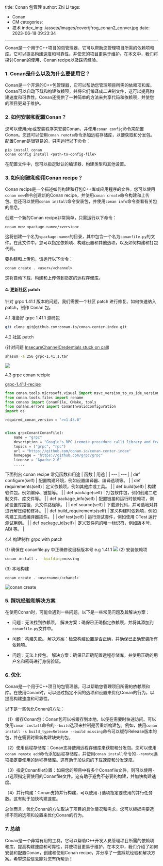 title: Conan 包管理
author: Zhi Li
tags:
  - Conan
  - CM
categories:
  - 技术
index_img: /assets/images/cover/jfrog_conan2_conver.jpg
date: 2023-06-18 09:23:34
---

Conan是一个用于C++项目的包管理器，它可以帮助您管理项目所需的依赖项和库。它可以提高构建速度和可靠性，并使您的项目更易于维护。在本文中，我们将探讨Conan的使用、Conan recipe以及踩坑经验。

### 1. Conan是什么以及为什么要使用它？

Conan是一个开源的C++包管理器，它可以帮助您管理项目所需的依赖项和库。Conan可以自动下载和构建依赖项，并将它们编译成二进制文件，这可以提高构建速度和可靠性。Conan还提供了一种简单的方法来共享代码和依赖项，并使您的项目更易于维护。

### 2. 如何安装和配置Conan？

您可以使用pip或安装程序来安装Conan，并使用`conan config`命令来配置Conan。您还可以使用`conan remote`命令添加远程存储库，以便获取和分发包。配置Conan是很容易的，只需运行以下命令：

```
pip install conan
conan config install <path-to-config-file>
```

在配置文件中，您可以指定默认的编译器、构建类型和其他设置。

### 3. 如何创建和使用Conan recipe？

Conan recipe是一个描述如何构建和打包C++库或应用程序的文件。您可以使用`conan new`命令创建新的Conan recipe，并使用`conan create`命令构建和上传包。您还可以使用`conan install`命令安装包，并使用`conan info`命令查看有关包的信息。

创建一个新的Conan recipe非常简单，只需运行以下命令：

```
conan new <package-name>/<version>
```

这将创建一个名为`<package-name>`的目录，其中包含一个名为`conanfile.py`的文件。在此文件中，您可以指定依赖项、构建设置和其他选项，以及如何构建和打包代码。

要构建和上传包，请运行以下命令：

```
conan create . <user>/<channel>
```

这将自动下载、构建和上传包到指定的远程存储库。


#### 4. 更新社区 patch


针对 grpc 1.41.1 版本的问题，我们需要一个社区 patch 进行修复。如何快速纳入 patch，制作 Conan 包。

4.1 准备好 grpc 1.41.1 源码包 

```bash
git clone git@github.com:conan-io/conan-center-index.git
```

4.2 社区 patch 

(针对问题 [InsecureChannelCredentials stuck on call](https://github.com/grpc/grpc/issues/22803))

```bash
shasum -a 256 grpc-1.41.1.tar
```

![](https://user-images.githubusercontent.com/11768073/246641079-fc4a103c-064c-4dd5-8353-2b3c2191c527.png)


4.3 grpc conan recipie

[grpc-1.41.1-recipe](https://conan.io/center/grpc?version=1.41.1&tab=recipe)

```python
from conan.tools.microsoft.visual import msvc_version_to_vs_ide_version
from conan.tools.files import rename
from conans import ConanFile, CMake, tools
from conans.errors import ConanInvalidConfiguration
import os

required_conan_version = ">=1.43.0"


class grpcConan(ConanFile):
    name = "grpc"
    description = "Google's RPC (remote procedure call) library and framework."
    topics = ("grpc", "rpc")
    url = "https://github.com/conan-io/conan-center-index"
    homepage = "https://github.com/grpc/grpc"
    license = "Apache-2.0"
    .....

```

下面列出 conan recipe 常见函数和用途
| 函数 | 用途 |
| --- | --- |
| def configure(self) | 配置构建环境，例如设置编译器、编译选项等。 |
| def requirements(self) | 定义依赖项，例如其他库或工具。 |
| def build(self) | 构建软件包，例如编译、链接等。 |
| def package(self) | 打包软件包，例如创建二进制文件、库文件等。 |
| def package_info(self) | 配置链接和运行时依赖项，例如设置库路径、头文件路径等。 |
| def source(self) | 下载源代码，并可选地对其进行解压缩和修补。 |
| def build_requirements(self) | 定义构建时依赖项，例如构建工具或编译器插件。 |
| def test(self) | 运行测试套件，例如使用 CTest 运行测试用例。 |
| def package_id(self) | 定义软件包的唯一标识符，例如版本号、ABI 等。 |

4.4 构建制作 grpc with patch 

(1) 确保在 conanfile.py 中正确修改目标版本号 e.g 1.41.1
![](https://user-images.githubusercontent.com/11768073/246630032-acc19648-428e-448f-8119-4917bd425db3.png)
(2) 安装依赖项
```bash
conan install . --building=missing
```
(3) 本地构建
```bash
conan create . <username>/<chanel>
```

![conan create](https://user-images.githubusercontent.com/11768073/246641149-5c9e44a7-4706-412d-bdc3-7ff40ec6fe83.png)


### 5. 踩坑经验和解决方案

在使用Conan时，可能会遇到一些问题。以下是一些常见问题及其解决方案：

- 问题：无法找到依赖项。
  解决方案：确保已正确指定依赖项，并将其添加到`conanfile.py`文件中。

- 问题：构建失败。
  解决方案：检查构建设置是否正确，并确保已正确安装所有依赖项。

- 问题：无法上传包。
  解决方案：确保已正确配置远程存储库，并使用正确的用户名和密码进行身份验证。

### 6. 优化

Conan是一个用于C++项目的包管理器，可以帮助您管理项目所需的依赖项和库。在使用Conan时，可以通过指定不同的选项和设置来优化Conan的行为，以提高构建速度和可靠性。

以下是一些优化Conan的方法：

（1）缓存Conan包：Conan包可以被缓存到本地，以便在需要时快速访问。可以使用`conan install`命令的`--build`选项来控制是否重新构建包。例如，使用`conan install -s build_type=Release --build missing`命令可以缓存Release版本的包，并在需要时重新构建缺失的包。

（2）使用远程存储库：Conan支持使用远程存储库来获取和分发包。您可以使用`conan remote add`命令添加远程存储库，并使用`conan install`命令的`--remote`选项指定要使用的远程存储库。这有助于加快包的下载速度和分发速度。

（3）指定Conanfile位置：如果您的项目中有多个Conanfile文件，则可以使用`-if`选项指定要使用的Conanfile文件。这有助于避免不必要的构建，并加快构建速度。

（4）并行构建：Conan支持并行构建，可以使用`-j`选项指定要使用的并行任务数。这有助于加快构建速度。

总体而言，优化Conan的方法取决于项目的具体情况和需求。您可以根据需要选择不同的选项和设置来优化Conan的行为。

### 7. 总结

Conan是一个非常有用的工具，它可以帮助C++开发人员管理项目所需的依赖项和库，提高构建速度和可靠性，并使项目更易于维护。在本文中，我们介绍了如何安装和配置Conan，创建和使用Conan recipe，并分享了一些踩坑经验和解决方案。希望这些信息能对您有所帮助！


